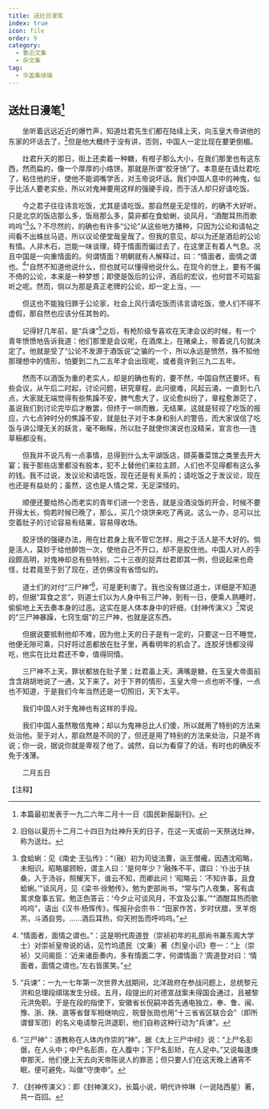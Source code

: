 ```yaml
---
title: 送灶日漫笔
index: true
icon: file
order: 9
category:
  - 鲁迅文集
  - 杂文集
tag:  
  - 华盖集续编
---
```


## 送灶日漫笔[^①]

　　坐听着远远近近的爆竹声，知道灶君先生们都在陆续上天，向玉皇大帝讲他的东家的坏话去了，[^②]但是他大概终于没有讲，否则，中国人一定比现在要更倒楣。

　　灶君升天的那日，街上还卖着一种糖，有柑子那么大小，在我们那里也有这东西，然而扁的，像一个厚厚的小烙饼。那就是所谓“胶牙饧”了。本意是在请灶君吃了，粘住他的牙，使他不能调嘴学舌，对玉帝说坏话。我们中国人意中的神鬼，似乎比活人要老实些，所以对鬼神要用这样的强硬手段，而于活人却只好请吃饭。

　　今之君子往往讳言吃饭，尤其是请吃饭。那自然是无足怪的，的确不大好听。只是北京的饭店那么多，饭局那么多，莫非都在食蛤蜊，谈风月，“酒酣耳热而歌呜呜”[^③]么？不尽然的，的确也有许多“公论”从这些地方播种，只因为公论和请帖之间看不出蛛丝马迹，所以议论便堂哉皇哉了。但我的意见，却以为还是酒后的公论有情。人非木石，岂能一味谈理，碍于情面而偏过去了，在这里正有着人气息。况且中国是一向重情面的。何谓情面？明朝就有人解释过，曰：“情面者，面情之谓也。[^④]”自然不知道他说什么，但也就可以懂得他说什么。在现今的世上，要有不偏不倚的公论，本来是一种梦想；即使是饭后的公评，酒后的宏议，也何尝不可姑妄听之呢。然而，倘以为那是真正老牌的公论，却一定上当，──

　　但这也不能独归罪于公论家，社会上风行请吃饭而讳言请吃饭，使人们不得不虚假，那自然也应该分任其咎的。

　　记得好几年前，是“兵谏”[^⑤]之后，有枪阶级专喜欢在天津会议的时候，有一个青年愤愤地告诉我道：他们那里是会议呢，在酒席上，在赌桌上，带着说几句就决定了。他就是受了“公论不发源于酒饭说”之骗的一个，所以永远是愤然，殊不知他那理想中的情形，怕要到二九二五年才会出现呢，或者竟许到三九二五年。

　　然而不以酒饭为重的老实人，却是的确也有的，要不然，中国自然还要坏。有些会议，从午后二时起，讨论问题，研究章程，此问彼难，风起云涌，一直到七八点，大家就无端觉得有些焦躁不安，脾气愈大了，议论愈纠纷了，章程愈渺茫了，虽说我们到讨论完毕后才散罢，但终于一哄而散，无结果。这就是轻视了吃饭的报应，六七点钟时分的焦躁不安，就是肚子对于本身和别人的警告，而大家误信了吃饭与讲公理无关的妖言，毫不瞅睬，所以肚子就使你演说也没精采，宣言也──连草稿都没有。

　　但我并不说凡有一点事情，总得到什么太平湖饭店，撷英番菜馆之类里去开大宴；我于那些店里都没有股本，犯不上替他们来拉主顾，人们也不见得都有这么多的钱。我不过说，发议论和请吃饭，现在还是有关系的；请吃饭之于发议论，现在也还是有益处的；虽然，这也是人情之常，无足深怪的。

　　顺便还要给热心而老实的青年们进一个忠告，就是没酒没饭的开会，时候不要开得太长，倘若时候已晚了，那么，买几个烧饼来吃了再说。这么一办，总可以比空着肚子的讨论容易有结果，容易得收场。

　　胶牙饧的强硬办法，用在灶君身上我不管它怎样，用之于活人是不大好的。倘是活人，莫妙于给他醉饱一次，使他自己不开口，却不是胶住他。中国人对人的手段颇高明，对鬼神却总有些特别，二十三夜的捉弄灶君即其一例，但说起来也奇怪，灶君竟至于到了现在，还仿佛没有省悟似的。

　　道士们的对付“三尸神”[^⑥]，可是更利害了。我也没有做过道士，详细是不知道的，但据“耳食之言”，则道士们以为人身中有三尸神，到有一日，便乘人熟睡时，偷偷地上天去奏本身的过恶。这实在是人体本身中的奸细，《封神传演义》[^⑦]常说的“三尸神暴躁，七窍生烟”的三尸神，也就是这东西。

　　但据说要抵制他却不难，因为他上天的日子是有一定的，只要这一日不睡觉，他便无隙可乘，只好将过恶都放在肚子里，再看明年的机会了。连胶牙饧都没得吃，他实在比灶君还不幸，值得同情。

　　三尸神不上天，罪状都放在肚子里；灶君虽上天，满嘴是糖，在玉皇大帝面前含含胡胡地说了一通，又下来了。对于下界的情形，玉皇大帝一点也听不懂，一点也不知道，于是我们今年当然还是一切照旧，天下太平。

　　我们中国人对于鬼神也有这样的手段。

　　我们中国人虽然敬信鬼神；却以为鬼神总比人们傻，所以就用了特别的方法来处治他。至于对人，那自然是不同的了，但还是用了特别的方法来处治，只是不肯说；你一说，据说你就是卑视了他了。诚然，自以为看穿了的话，有时也的确反不免于浅薄。

　　二月五日

【注释】

[^①]:本篇最初发表于一九二六年二月十一日《国民新报副刊》。

[^②]:旧俗以夏历十二月二十四日为灶神升天的日子，在这一天或前一天祭送灶神，称为送灶。

[^③]:食蛤蜊：见《南史·王弘传》：“（融）初为司徒法曹，诣王僧襱，因遇沈昭略，未相识。昭略屡顾盼，谓主人曰：‘是何年少？’融殊不平，谓曰：‘仆出于扶桑，入于汤谷，照耀天下，谁云不知，而卿此问！’昭略云：‘不知许事，且食蛤蜊。’”谈风月，见《梁书·徐勉传》，勉为吏部尚书，“常与门人夜集，客有虞暠求詹事五官。勉正色答云：‘今夕止可谈风月，不宜及公事。’”“酒酣耳热而歌呜呜”，语出《汉书·杨恽传》，恽报孙会宗书：“田家作苦，岁时伏腊，烹羊炮羔，斗酒自劳。……酒后耳热，仰天拊缶而呼呜呜。”

[^④]:“情面者，面情之谓也。”：这是明代周道登（崇祯初年的礼部尚书兼东阁大学士）对崇祯皇帝说的话，见竹坞遗民（文秉）著《烈皇小识》卷一：“上（崇祯）又问阁臣：‘近来诸臣奏内，多有情面二字，何谓情面？’周道登对曰：‘情面者，面情之谓也。’左右皆匿笑。”

[^⑤]:“兵谏”：一九一七年第一次世界大战期间，北洋政府在参战问题上，总统黎元洪和总理段祺瑞发生分歧。五月，段提出的对德宣战案未得国会通过，且被黎元洪免职。于是在段的指使下，安徽省长倪嗣冲首先通电独立，奉、鲁、闽、豫、浙、陕、直等省督军相继响应，皖督张勋也用“十三省省区联合会”（即所谓督军团）的名义电请黎元洪退职，他们自称这种行动为“兵谏”。

[^⑥]:“三尸神”：道教称在人体内作崇的“神”。据《太上三尸中经》说：“上尸名彭倨，在人头中；中尸名彭质，在人腹中；下尸名彭矫，在人足中。”又说每逢庚申那天，他们便上天去向天帝陈说人的罪恶；但只要人们在这天晚上通宵不眠，便可避免，叫做“守庚申”。

[^⑦]:《封神传演义》：即《封神演义》，长篇小说，明代许仲琳（一说陆西星）著，共一百回。
